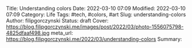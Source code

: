 Title: Understanding colors
Date: 2022-03-10 07:09
Modified: 2022-03-10 07:09
Category: Life
Tags: #tech, #colors, #art
Slug: understanding-colors
Author: filipgorczynski
Status: draft
Cover: https://blog.filipgorczynski.me/images/post/2022/03/photo-1556075798-4825dfaaf498.jpg
meta_url: https://blog.filipgorczynski.me/2022/03/understanding-colors
Summary: 
